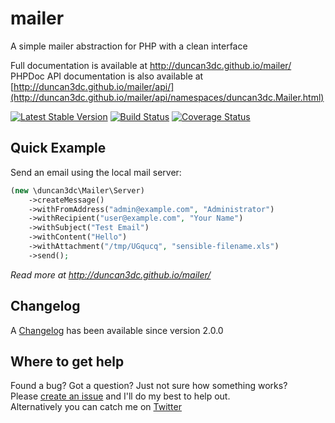 # mailer

A simple mailer abstraction for PHP with a clean interface

Full documentation is available at http://duncan3dc.github.io/mailer/  
PHPDoc API documentation is also available at [http://duncan3dc.github.io/mailer/api/](http://duncan3dc.github.io/mailer/api/namespaces/duncan3dc.Mailer.html)  

[![Latest Stable Version](https://poser.pugx.org/duncan3dc/mailer/version.svg)](https://packagist.org/packages/duncan3dc/mailer)
[![Build Status](https://travis-ci.org/duncan3dc/mailer.svg?branch=master)](https://travis-ci.org/duncan3dc/mailer)
[![Coverage Status](https://coveralls.io/repos/github/duncan3dc/mailer/badge.svg)](https://coveralls.io/github/duncan3dc/mailer)


## Quick Example

Send an email using the local mail server:
```php
(new \duncan3dc\Mailer\Server)
    ->createMessage()
    ->withFromAddress("admin@example.com", "Administrator")
    ->withRecipient("user@example.com", "Your Name")
    ->withSubject("Test Email")
    ->withContent("Hello")
    ->withAttachment("/tmp/UGqucq", "sensible-filename.xls")
    ->send();
```

_Read more at http://duncan3dc.github.io/mailer/_  


## Changelog

A [Changelog](CHANGELOG.md) has been available since version 2.0.0


## Where to get help

Found a bug? Got a question? Just not sure how something works?  
Please [create an issue](//github.com/duncan3dc/mailer/issues) and I'll do my best to help out.  
Alternatively you can catch me on [Twitter](https://twitter.com/duncan3dc)
